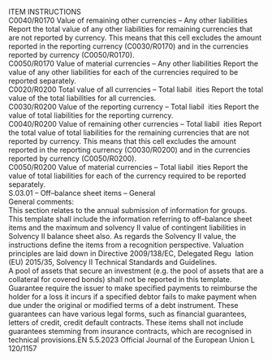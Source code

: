  
ITEM  INSTRUCTIONS  
C0040/R0170  Value of remaining other 
currencies – Any other 
liabilities  Report the total value of any other liabilities for remaining currencies that are not 
reported by currency. 
This means that this cell excludes the amount reported in the reporting currency 
(C0030/R0170) and in the currencies reported by currency (C0050/R0170).  
C0050/R0170  Value of material 
currencies – Any other 
liabilities  Report the value of any other liabilities for each of the currencies required to be 
reported separately.  
C0020/R0200  Total value of all 
currencies – Total liabil ­
ities  Report the total value of the total liabilities for all currencies.  
C0030/R0200  Value of the reporting 
currency – Total liabil ­
ities  Report the value of total liabilities for the reporting currency.  
C0040/R0200  Value of remaining other 
currencies – Total liabil ­
ities  Report the total value of total liabilities for the remaining currencies that are not 
reported by currency. 
This means that this cell excludes the amount reported in the reporting currency 
(C0030/R0200) and in the currencies reported by currency (C0050/R0200).  
C0050/R0200  Value of material 
currencies – Total liabil ­
ities  Report the value of total liabilities for each of the currency required to be reported 
separately.  
S.03.01 – Off–balance sheet items – General  
General comments:  
This section relates to the annual submission of information for groups.  
This template shall include the information referring to off–balance sheet items and the maximum and solvency II value 
of contingent liabilities in Solvency II balance sheet also. As regards the Solvency II value, the instructions define the 
items from a recognition perspective. Valuation principles are laid down in Directive 2009/138/EC, Delegated Regu ­
lation (EU) 2015/35, Solvency II Technical Standards and Guidelines.  
A pool of assets that secure an investment (e.g. the pool of assets that are a collateral for covered bonds) shall not be 
reported in this template.  
Guarantee require the issuer to make specified payments to reimburse the holder for a loss it incurs if a specified debtor 
fails to make payment when due under the original or modified terms of a debt instrument. These guarantees can have 
various legal forms, such as financial guarantees, letters of credit, credit default contracts. These items shall not include 
guarantees stemming from insurance contracts, which are recognised in technical provisions.EN  5.5.2023 Official Journal of the European Union L 120/1157